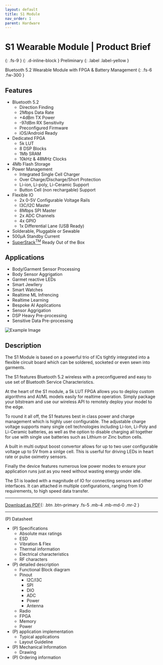 ```yaml
---
layout: default
title: S1 Module
nav_order: 1
parent: Hardware
---
```


# S1 Wearable Module | Product Brief
{: .fs-9 }
{: .d-inline-block }
Preliminary
{: .label .label-yellow }

Bluetooth 5.2 Wearable Module with FPGA & Battery Management
{: .fs-6 .fw-300 }

## Features

- Bluetooth 5.2
    - Direction Finding
    - 2Mbps Data Rate
    - +4dBm TX Power
    - -97dBm RX Sensitivity
    - Preconfigured Firmware
    - iOS/Android Ready
- Dedicated FPGA
    - 5k LUT
    - 8 DSP Blocks
    - 1Mb SRAM
    - 10kHz & 48MHz Clocks
- 4Mb Flash Storage
- Power Management
    - Integrated Single Cell Charger
    - Over Charge/Discharge/Short Protection
    - Li-ion, Li-poly, Li-Ceramic Support
    - Button Cell (non rechargable) Support
- Flexible IO
    - 2x 0-5V Configurable Voltage Rails
    - I3C/I2C Master
    - 8Mbps SPI Master
    - 2x ADC Channels
    - 4x GPIO
    - 1x Differential Lane (USB Ready)
- Solderable, Pluggable or Sewable
- 500μA Standby Current
- [SuperStack<sup>TM</sup>](#) Ready Out of the Box

## Applications
- Body/Garment Sensor Processing
- Body Sensor Aggrigation
- Garmet reactive LEDs
- Smart Jewllery
- Smart Watches
- Realtime ML Infrencing
- Realtime Learning
- Bespoke AI Applications
- Sensor Aggrigation
- DSP Heavy Pre-processing
- Sensitive Data Pre-processing

![Example Image](#)

## Description 

The S1 Module is based on a powerful trio of ICs tightly integrated into a flexible circuit board which can be soldered, socketed or even sewn into garments.

The S1 features Bluetooth 5.2 wireless with a preconfiguered and easy to use set of Bluetooth Service Characteristics.

At the heart of the S1 module, a 5k LUT FPGA allows you to deploy custom algorithms and AI/ML models easily for realtime operation. Simply package your bitstream and use our wireless API to remotely deploy your model to the edge.

To round it all off, the S1 features best in class power and charge management which is highly user configurable. The adjustable charge voltage supports many single cell technologies including Li-Ion, Li-Poly and Li-Ceramic batteries, as well as the option to disable charging all together for use with single use batteries such as Lithium or Zinc button cells.

A built in multi output boost convertor allows for up to two user configurable voltage up to 5V from a sinlge cell. This is userful for driving LEDs in heart rate or pulse oximetry sensors.

Finally the device features numerous low power modes to ensure your application runs just as you need without wasting energy under idle.

The S1 is loaded with a magnitude of IO for connecting sensors and other interfaces. It can attached in multiple configurations, ranging from IO requirements, to high speed data transfer.

---

[Download as PDF](#){: .btn .btn-primary .fs-5 .mb-4 .mb-md-0 .mr-2 } 


---
(P) Datasheet
- (P) Specifications
    - Absolute max ratings
    - ESD
    - Vibration & Flex
    - Thermal information
    - Electrical characteristics 
    - RF characters 
- (P) detailed description
    - Functional Block diagram
    - Pinout 
        - I2C/I3C
        - SPI
        - DIO
        - ADC
        - Power
        - Antenna
    - Radio
    - FPGA
    - Memory
    - Power 
- (P) application implementation 
    - Typical applications
    - Layout Guideline
- (P) Mechanical Information
    - Drawing
- (P) Ordering information
